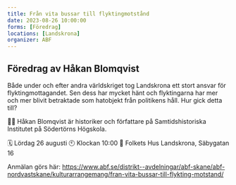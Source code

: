 ```yaml
---
title: Från vita bussar till flyktingmotstånd
date: 2023-08-26 10:00:00
forms: [Föredrag]
locations: [Landskrona]
organizer: ABF
---
```

## Föredrag av Håkan Blomqvist

Både under och efter andra världskriget tog Landskrona ett stort ansvar för flyktingmottagandet. Sen dess har mycket hänt och flyktingarna har mer och mer blivit betraktade som hatobjekt från politikens håll. Hur gick detta till?

🙋‍♂️ Håkan Blomqvist är historiker och författare på Samtidshistoriska Institutet på Södertörns Högskola.

🗓 Lördag 26 augusti
🕙 Klockan 10:00
📌 Folkets Hus Landskrona, Säbygatan 16

Anmälan görs här: https://www.abf.se/distrikt--avdelningar/abf-skane/abf-nordvastskane/kulturarrangemang/fran-vita-bussar-till-flykting-motstand/